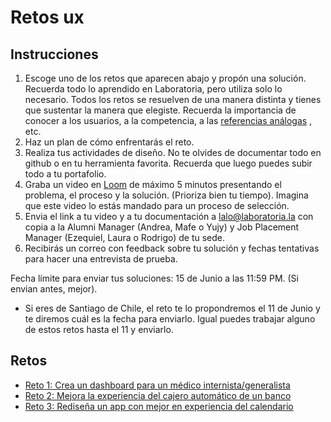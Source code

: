 # Retos ux

## Instrucciones

1. Escoge uno de los retos que aparecen abajo y propón una solución. Recuerda todo
   lo aprendido en Laboratoria, pero utiliza solo lo necesario. Todos los retos
   se resuelven de una manera distinta y tienes que sustentar la manera que
   elegiste. Recuerda la importancia de conocer a los usuarios, a la
   competencia, a las [referencias análogas](http://www.designkit.org/methods/6)
   , etc.
2. Haz un plan de cómo enfrentarás el reto.
3. Realiza tus actividades de diseño. No te olvides de documentar todo en github
   o en tu herramienta favorita. Recuerda que luego puedes subir todo a tu
   portafolio.
4. Graba un video en [Loom](https://www.useloom.com/my-videos) de máximo 5
   minutos presentando el problema, el proceso y la solución. (Prioriza bien tu
   tiempo). Imagina que este video lo estás mandado para un proceso de
   selección.
5. Envia el link a tu video y a tu documentación a lalo@laboratoria.la con copia
   a la Alumni Manager (Andrea, Mafe o Yujy) y Job Placement Manager (Ezequiel,
   Laura o Rodrigo) de tu sede. 
6. Recibirás un correo con feedback sobre tu solución y fechas tentativas para
   hacer una entrevista de prueba.

Fecha límite para enviar tus soluciones: 15 de Junio a las 11:59 PM. (Si envian
antes, mejor).

* Si eres de Santiago de Chile, el reto te lo propondremos el 11 de Junio y te
  diremos cuál es la fecha para enviarlo. Igual puedes trabajar alguno de estos
  retos hasta el 11 y enviarlo.

## Retos 

- [Reto 1: Crea un dashboard para un médico internista/generalista](/retos-ux/reto-1)
- [Reto 2: Mejora la experiencia del cajero automático de un banco](/retos-ux/reto-2)
- [Reto 3: Rediseña un app con mejor en experiencia del calendario](/retos-ux/reto-3)